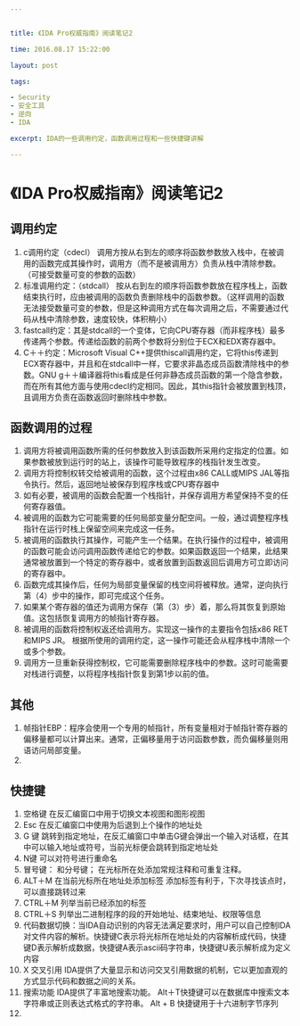 ```yaml
---


title: 《IDA Pro权威指南》阅读笔记2

time: 2016.08.17 15:22:00

layout: post

tags:

- Security
- 安全工具
- 逆向
- IDA

excerpt: IDA的一些调用约定，函数调用过程和一些快捷键讲解

---
```


# 《IDA Pro权威指南》阅读笔记2

## 调用约定

1. c调用约定（cdecl） 调用方按从右到左的顺序将函数参数放入栈中，在被调用的函数完成其操作时，调用方（而不是被调用方）负责从栈中清除参数。（可接受数量可变的参数的函数）
2. 标准调用约定：（stdcall） 按从右到左的顺序将函数参数放在程序栈上，函数结束执行时，应由被调用的函数负责删除栈中的函数参数。（这样调用的函数无法接受数量可变的参数，但是这种调用方式在每次调用之后，不需要通过代码从栈中清除参数，速度较快，体积稍小）
3. fastcall约定：其是stdcall的一个变体，它向CPU寄存器（而非程序栈）最多传递两个参数。传递给函数的前两个参数将分别位于ECX和EDX寄存器中。
4. C＋＋约定：Microsoft Visual C++提供thiscall调用约定，它将this传递到ECX寄存器中，并且和在stdcall中一样，它要求非晶态成员函数清除栈中的参数。GNU g＋＋编译器将this看成是任何非静态成员函数的第一个隐含参数，而在所有其他方面与使用cdecl约定相同。因此，其this指针会被放置到栈顶，且调用方负责在函数返回时删除栈中参数。

## 函数调用的过程

1. 调用方将被调用函数所需的任何参数放入到该函数所采用约定指定的位置。如果参数被放到运行时的站上，该操作可能导致程序的栈指针发生改变。
2. 调用方将控制权转交给被调用的函数，这个过程由x86 CALL或MIPS JAL等指令执行。然后，返回地址被保存到程序栈或CPU寄存器中
3. 如有必要，被调用的函数会配置一个栈指针，并保存调用方希望保持不变的任何寄存器值。
4. 被调用的函数为它可能需要的任何局部变量分配空间。一般，通过调整程序栈指针在运行时栈上保留空间来完成这一任务。
5. 被调用的函数执行其操作，可能产生一个结果。在执行操作的过程中，被调用的函数可能会访问调用函数传递给它的参数。如果函数返回一个结果，此结果通常被放置到一个特定的寄存器中，或者放置到函数返回后调用方可立即访问的寄存器中。
6. 函数完成其操作后，任何为局部变量保留的栈空间将被释放。通常，逆向执行第（4）步中的操作，即可完成这个任务。
7. 如果某个寄存器的值还为调用方保存（第（3）步）着，那么将其恢复到原始值。这包括恢复调用方的帧指针寄存器。
8. 被调用的函数将控制权返还给调用方。实现这一操作的主要指令包括x86 RET 和MIPS JR。 根据所使用的调用约定，这一操作可能还会从程序栈中清除一个或多个参数。
9. 调用方一旦重新获得控制权，它可能需要删除程序栈中的参数。这时可能需要对栈进行调整，以将程序栈指针恢复到第1步以前的值。

## 其他

1. 帧指针EBP：程序会使用一个专用的帧指针，所有变量相对于帧指针寄存器的偏移量都可以计算出来。通常，正偏移量用于访问函数参数，而负偏移量则用语访问局部变量。
2. 

## 快捷键

1. 空格键 在反汇编窗口中用于切换文本视图和图形视图
2. Esc 在反汇编窗口中使用为后退到上个操作的地址处
3. G 键 跳转到指定地址，在反汇编窗口中单击G键会弹出一个输入对话框，在其中可以输入地址或符号，当前光标便会跳转到指定地址处
4. N键 可以对符号进行重命名
5. 冒号键： 和分号键； 在光标所在处添加常规注释和可重复注释。
6. ALT＋M 在当前光标所在地址处添加标签 添加标签有利于，下次寻找该点时，可以直接跳转过来
7. CTRL＋M 列举当前已经添加的标签
8. CTRL＋S 列举出二进制程序的段的开始地址、结束地址、权限等信息
9. 代码数据切换：当IDA自动识别的内容无法满足要求时，用户可以自己控制IDA对文件内容的解析。快捷键C表示将光标所在地址处的内容解析成代码，快捷键D表示解析成数据，快捷键A表示ascii码字符串，快捷键U表示解析成为定义内容
10. X 交叉引用 IDA提供了大量显示和访问交叉引用数据的机制，它以更加直观的方式显示代码和数据之间的关系。
11. 搜索功能 IDA提供了丰富地搜索功能。 Alt＋T快捷键可以在数据库中搜索文本字符串或正则表达式格式的字符串。 Alt + B 快捷键用于十六进制字节序列
12. 